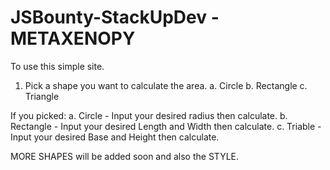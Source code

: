 # JSBounty-StackUpDev - METAXENOPY

To use this simple site.

1. Pick a shape you want to calculate the area.
  a. Circle
  b. Rectangle
  c. Triangle

If you picked:
a. Circle - Input your desired radius then calculate.
b. Rectangle - Input your desired Length and Width then calculate.
c. Triable - Input your desired Base and Height then calculate.

MORE SHAPES will be added soon and also the STYLE.
